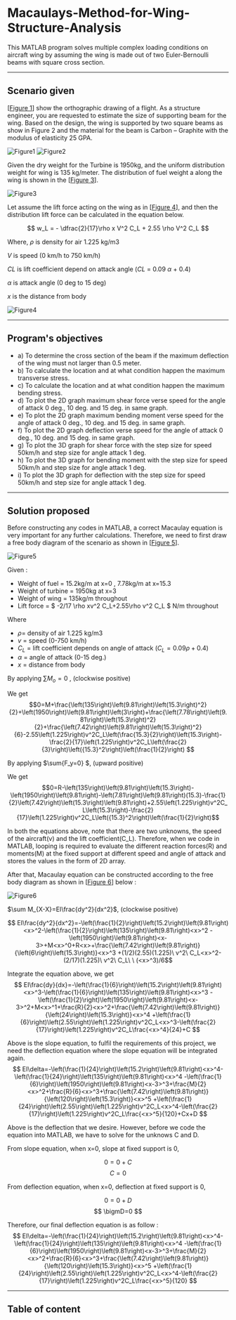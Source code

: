 # Macaulays-Method-for-Wing-Structure-Analysis

This MATLAB program solves multiple complex loading conditions on aircraft wing by assuming the wing is made out of two Euler-Bernoulli beams with square cross section.

--- 
## Scenario given
[[Figure 1](#figure1)] show the orthographic drawing of a flight. As a structure engineer, you are requested to estimate the size of supporting beam for the wing. Based on the design, the wing is supported by two square beams as show in Figure 2 and the material for the beam is Carbon – Graphite with the modulus of elasticity 25 GPA.

<a name="figure1"></a> ![Figure1](Figure1.png)
<a name="figure2"></a> ![Figure2](Figure2.png)

Given the dry weight for the Turbine is 1950kg, and the uniform distribution weight for wing is 135 kg/meter. The distribution of fuel weight a along the wing is shown in the [[Figure 3](#figure3)].

<a name="figure3"></a> ![Figure3](Figure3.png)

Let assume the lift force acting on the wing as in [[Figure 4](#figure4)], and then the distribution lift force can be calculated in the equation below.

$$ w_L = - \dfrac{2}{17}\rho x V^2 C_L + 2.55 \rho V^2 C_L  $$

Where,
$\rho$ is density for air 1.225 kg/m3

$V$ is speed (0 km/h to 750 km/h)

$CL$ is lift coefficient depend on attack angle ($CL$ = 0.09 $\alpha$ + 0.4)

$\alpha$ is attack angle (0 deg to 15 deg)

$x$ is the distance from body

<a name="figure4"></a> ![Figure4](Figure4.png)

--- 
## Program's objectives
* a)  To determine the cross section of the beam if the maximum deflection of the wing must not larger than 0.5 meter.
* b) To calculate the location and at what condition happen the maximum transverse stress.
* c) To calculate the location and at what condition happen the maximum bending stress.
* d) To plot the 2D graph maximum shear force verse speed for the angle of attack 0 deg., 10 deg. and 15 deg. in same graph.
* e) To plot the 2D graph maximum bending moment verse speed for the angle of attack 0 deg., 10 deg. and 15 deg. in same graph.
* f) To plot the 2D graph deflection verse speed for the angle of attack 0 deg., 10 deg. and 15 deg. in same graph.
* g) To plot the 3D graph for shear force with the step size for speed 50km/h and step size for angle attack 1 deg.
* h) To plot the 3D graph for bending moment with the step size for speed 50km/h and step size for angle attack 1 deg.
* i) To plot the 3D graph for deflection with the step size for speed 50km/h and step size for angle attack 1 deg.

--- 
## Solution proposed
Before constructing any codes in MATLAB, a correct Macaulay equation is very important for any further calculations. Therefore, we need to first draw a free body diagram of the scenario as shown in [[Figure 5](#figure5)].

<a name="figure5"></a> ![Figure5](Figure5.png)

Given :

- Weight of fuel = 15.2kg/m at x=0 , 7.78kg/m at x=15.3
- Weight of turbine = 1950kg at x=3
- Weight of wing = 135kg/m throughout 
- Lift force = $ -2/17 \rho xv^2 C_L+2.55\rho v^2 C_L $ N/m throughout

Where 
- $\rho$= density of air 1.225 kg/m3 
- $v$ = speed (0-750 km/h)
- $C_L$ = lift coefficient depends on angle of attack ($C_L=0.09\rho+0.4$)
- $\alpha$ = angle of attack (0-15 deg.)
- $x$ = distance from body

By applying $\sum{M_o=0}$ , (clockwise positive)

We get
$$0=M+\frac{\left(135\right)\left(9.81\right)\left(15.3\right)^2}{2}+\left(1950\right)\left(9.81\right)\left(3\right)+\frac{\left(7.78\right)\left(9.81\right)\left(15.3\right)^2}{2}+\frac{\left(7.42\right)\left(9.81\right)\left(15.3\right)^2}{6}-2.55\left(1.225\right)v^2C_L\left(\frac{15.3}{2}\right)\left(15.3\right)-\frac{2}{17}\left(1.225\right)v^2C_L\left(\frac{2}{3}\right)\left({15.3}^2\right)\left(\frac{1}{2}\right) $$

By applying $\sum{F_y=0} $, (upward positive)

We get
$$0=R-\left(135\right)\left(9.81\right)\left(15.3\right)-\left(1950\right)\left(9.81\right)-\left(7.81\right)\left(9.81\right)(15.3)-\frac{1}{2}\left(7.42\right)\left(15.3\right)\left(9.81\right)+2.55\left(1.225\right)v^2C_L\left(15.3\right)-\frac{2}{17}\left(1.225\right)v^2C_L\left({15.3}^2\right)\left(\frac{1}{2}\right)$$

In both the equations above, note that there are two unknowns, the speed of the aircraft(v) and the lift coefficient(C_L). Therefore, when we code in MATLAB, looping is required to evaluate the different reaction forces(R) and moments(M) at the fixed support at different speed and angle of attack and stores the values in the form of 2D array.

After that, Macaulay equation can be constructed according to the free body diagram as shown in [[Figure 6](#figure6)] below :

<a name="figure6"></a> ![Figure6](Figure6.png)

$\sum M_{X-X}=EI\frac{dy^2}{dx^2}$, (clockwise positive)

$$ EI\frac{dy^2}{dx^2}=-\left(\frac{1}{2}\right)\left(15.2\right)\left(9.81\right)<x>^2-\left(\frac{1}{2}\right)\left(135\right)\left(9.81\right)<x>^2 -\left(1950\right)\left(9.81\right)<x-3>+M<x>^0+R<x>+\frac{\left(7.42\right)\left(9.81\right)}{\left(6\right)\left(15.3\right)}<x>^3 +(1/2)(2.55)(1.225)\ v^2\ C_L<x>^2-(2/17)(1.225)\ v^2\ C_L\ \ (<x>^3)/6$$

Integrate the equation above, we get
$$ EI\frac{dy}{dx}=-\left(\frac{1}{6}\right)\left(15.2\right)\left(9.81\right)<x>^3-\left(\frac{1}{6}\right)\left(135\right)\left(9.81\right)<x>^3 -\left(\frac{1}{2}\right)\left(1950\right)\left(9.81\right)<x-3>^2+M<x>^1+\frac{R}{2}<x>^2+\frac{\left(7.42\right)\left(9.81\right)}{\left(24\right)\left(15.3\right)}<x>^4 +\left(\frac{1}{6}\right)\left(2.55\right)\left(1.225\right)v^2C_L<x>^3-\left(\frac{2}{17}\right)\left(1.225\right)v^2C_L\frac{<x>^4}{24}+C $$

Above is the slope equation, to fulfil the requirements of this project, we need the deflection equation where the slope equation will be integrated again.
$$ EI\delta=-\left(\frac{1}{24}\right)\left(15.2\right)\left(9.81\right)<x>^4-\left(\frac{1}{24}\right)\left(135\right)\left(9.81\right)<x>^4 -\left(\frac{1}{6}\right)\left(1950\right)\left(9.81\right)<x-3>^3+\frac{M}{2}<x>^2+\frac{R}{6}<x>^3+\frac{\left(7.42\right)\left(9.81\right)}{\left(120\right)\left(15.3\right)}<x>^5 +\left(\frac{1}{24}\right)\left(2.55\right)\left(1.225\right)v^2C_L<x>^4-\left(\frac{2}{17}\right)\left(1.225\right)v^2C_L\frac{<x>^5}{120}+Cx+D $$

Above is the deflection that we desire. However, before we code the equation into MATLAB, we have to solve for the unknows C and D.

From slope equation, when x=0, slope at fixed support is 0,

$$ 0=0+C $$
$$ C=0 $$

From deflection equation, when x=0, deflection at fixed support is 0,

$$ 0=0+D $$
$$ \bigmD=0 $$

Therefore, our final deflection equation is as follow : 
$$ EI\delta=-\left(\frac{1}{24}\right)\left(15.2\right)\left(9.81\right)<x>^4-\left(\frac{1}{24}\right)\left(135\right)\left(9.81\right)<x>^4 -\left(\frac{1}{6}\right)\left(1950\right)\left(9.81\right)<x-3>^3+\frac{M}{2}<x>^2+\frac{R}{6}<x>^3+\frac{\left(7.42\right)\left(9.81\right)}{\left(120\right)\left(15.3\right)}<x>^5 +\left(\frac{1}{24}\right)\left(2.55\right)\left(1.225\right)v^2C_L<x>^4-\left(\frac{2}{17}\right)\left(1.225\right)v^2C_L\frac{<x>^5}{120} $$




--- 
## Table of content


